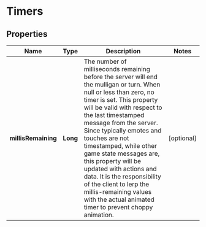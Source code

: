 
# Timers

## Properties
Name | Type | Description | Notes
------------ | ------------- | ------------- | -------------
**millisRemaining** | **Long** | The number of milliseconds remaining before the server will end the mulligan or turn. When null or less than zero, no timer is set. This property will be valid with respect to the last timestamped message from the server. Since typically emotes and touches are not timestamped, while other game state messages are, this property will be updated with actions and data. It is the responsibility of the client to lerp the millis-remaining values with the actual animated timer to prevent choppy animation.  |  [optional]



